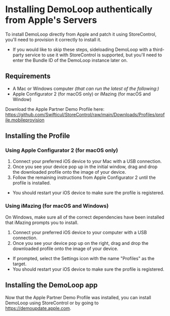 # Installing DemoLoop authentically from Apple's Servers
To install DemoLoop directly from Apple and patch it using StoreControl, you'll need to provision it correctly to install it.

- If you would like to skip these steps, sideloading DemoLoop with a third-party service to use it with StoreControl is supported, but you'll need to enter the Bundle ID of the DemoLoop instance later on.

## Requirements

- A Mac or Windows computer *(that can run the latest of the following:)*
- Apple Configurator 2 (for macOS only) or iMazing (for macOS and Window)

Download the Apple Partner Demo Profile here: https://github.com/Swifticul/StoreControl/raw/main/Downloads/Profiles/profile.mobileprovision

## Installing the Profile

### Using Apple Configurator 2 (for macOS only)
1. Connect your preferred iOS device to your Mac with a USB connection.
2. Once you see your device pop up in the initial window, drag and drop the downloaded profile onto the image of your device.
3. Follow the remaining instructions from Apple Configurator 2 until the profile is installed.

- You should restart your iOS device to make sure the profile is registered.

### Using iMazing (for macOS and Windows)
On Windows, make sure all of the correct dependencies have been installed that iMazing prompts you to install.

1. Connect your preferred iOS device to your computer with a USB connection.
2. Once you see your device pop up on the right, drag and drop the downloaded profile onto the image of your device.

- If prompted, select the Settings icon with the name "Profiles" as the target.
- You should restart your iOS device to make sure the profile is registered.

## Installing the DemoLoop app
Now that the Apple Partner Demo Profile was installed, you can install DemoLoop using StoreControl or by going to https://demoupdate.apple.com.
